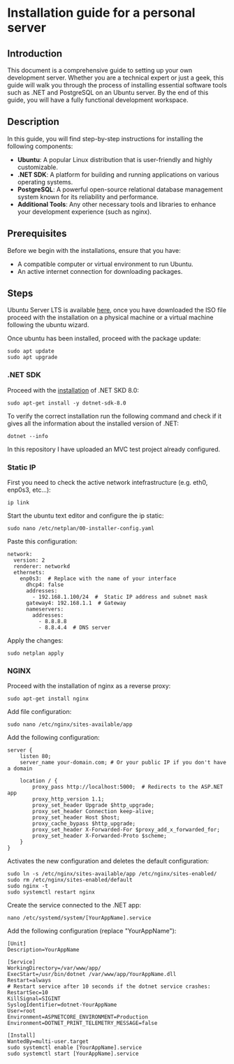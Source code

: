 # Installation guide for a personal server

## Introduction

This document is a comprehensive guide to setting up your own development server. Whether you are a technical expert or just a geek, this guide will walk you through the process of installing essential software tools such as .NET and PostgreSQL on an Ubuntu server. By the end of this guide, you will have a fully functional development workspace.

## Description

In this guide, you will find step-by-step instructions for installing the following components:

- **Ubuntu**: A popular Linux distribution that is user-friendly and highly customizable.
- **.NET SDK**: A platform for building and running applications on various operating systems.
- **PostgreSQL**: A powerful open-source relational database management system known for its reliability and performance.
- **Additional Tools**: Any other necessary tools and libraries to enhance your development experience (such as nginx).

## Prerequisites

Before we begin with the installations, ensure that you have:

- A compatible computer or virtual environment to run Ubuntu.
- An active internet connection for downloading packages.

## Steps

Ubuntu Server LTS is available [here](https://www.ubuntu-it.org/download), once you have downloaded the ISO file proceed with the installation on a physical machine or a virtual machine following the ubuntu wizard.

Once ubuntu has been installed, proceed with the package update:
```
sudo apt update
sudo apt upgrade
```

### .NET SDK

Proceed with the [installation](https://learn.microsoft.com/en-us/dotnet/core/install/linux-ubuntu-install?tabs=dotnet8&pivots=os-linux-ubuntu-2410) of .NET SKD 8.0:
```
sudo apt-get install -y dotnet-sdk-8.0
```

To verify the correct installation run the following command and check if it gives all the information about the installed version of .NET:
```
dotnet --info
```

In this repository I have uploaded an MVC test project already configured.

### Static IP

First you need to check the active network intefrastructure (e.g. eth0, enp0s3, etc...):
```
ip link
```

Start the ubuntu text editor and configure the ip static:
```
sudo nano /etc/netplan/00-installer-config.yaml
```

Paste this configuration:
```
network:
  version: 2
  renderer: networkd
  ethernets:
    enp0s3:  # Replace with the name of your interface
      dhcp4: false
      addresses:
        - 192.168.1.100/24  #  Static IP address and subnet mask
      gateway4: 192.168.1.1  # Gateway
      nameservers:
        addresses:
          - 8.8.8.8
          - 8.8.4.4  # DNS server
```

Apply the changes:
```
sudo netplan apply
```

### NGINX

Proceed with the installation of nginx as a reverse proxy:
```
sudo apt-get install nginx
```

Add file configuration:
```
sudo nano /etc/nginx/sites-available/app
```

Add the following configuration:
```
server {
    listen 80;
    server_name your-domain.com; # Or your public IP if you don't have a domain

    location / {
        proxy_pass http://localhost:5000;  # Redirects to the ASP.NET app
        proxy_http_version 1.1;
        proxy_set_header Upgrade $http_upgrade;
        proxy_set_header Connection keep-alive;
        proxy_set_header Host $host;
        proxy_cache_bypass $http_upgrade;
        proxy_set_header X-Forwarded-For $proxy_add_x_forwarded_for;
        proxy_set_header X-Forwarded-Proto $scheme;
    }
}
```

Activates the new configuration and deletes the default configuration:
```
sudo ln -s /etc/nginx/sites-available/app /etc/nginx/sites-enabled/
sudo rm /etc/nginx/sites-enabled/default
sudo nginx -t
sudo systemctl restart nginx
```


Create the service connected to the .NET app:
```
nano /etc/systemd/system/[YourAppName].service
```

Add the following configuration (replace "YourAppName"):
```
[Unit]
Description=YourAppName

[Service]
WorkingDirectory=/var/www/app/
ExecStart=/usr/bin/dotnet /var/www/app/YourAppName.dll
Restart=always
# Restart service after 10 seconds if the dotnet service crashes:
RestartSec=10
KillSignal=SIGINT
SyslogIdentifier=dotnet-YourAppName
User=root
Environment=ASPNETCORE_ENVIRONMENT=Production
Environment=DOTNET_PRINT_TELEMETRY_MESSAGE=false

[Install]
WantedBy=multi-user.target
sudo systemctl enable [YourAppName].service
sudo systemctl start [YourAppName].service
```





























